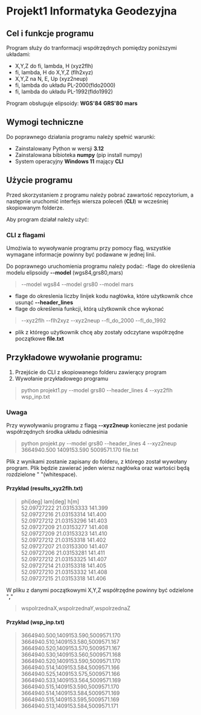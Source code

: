 # Projekt1 Informatyka Geodezyjna 

## Cel i funkcje programu
Program służy do tranformacji współrzędnych pomiędzy poniższymi układami:
- X,Y,Z do fi, lambda, H (xyz2flh)
- fi, lambda, H do X,Y,Z (flh2xyz)
- X,Y,Z na N, E, Up (xyz2neup)
- fi, lambda do układu PL-2000(fldo2000)
- fi, lambda do układu PL-1992(fldo1992)

Program obsługuje elipsoidy:
**WGS'84**
**GRS'80**
**mars**

## Wymogi techniczne
Do poprawnego działania programu należy spełnić warunki:
- Zainstalowany Python w wersji **3.12**
- Zainstalowana bibioteka **numpy** (pip install numpy)
- System operacyjny **Windows 11** mający **CLI**

## Użycie programu

Przed skorzystaniem z programu należy pobrać zawartość repozytorium, a następnie uruchomić interfejs wiersza poleceń (**CLI**) w wcześniej skopiowanym folderze.

Aby program działał należy użyć:

### CLI z flagami 

Umożiwia to wywoływanie programu przy pomocy flag, wszystkie wymagane informacje powinny być podawane w jednej linii.

Do poprawnego uruchomienia programu należy podać:
-flage do określenia modelu elipsoidy **--model** (wgs84,grs80,mars) 
>--model wgs84	--model grs80	--model mars
- flage do okreslenia liczby linijek kodu nagłówka, które użytkownik chce usunąć **--header_lines** 
- flage do określenia funkcji, którą użytkownik chce wykonać
>--xyz2flh	--flh2xyz	--xyz2neup	--fl_do_2000	--fl_do_1992
- plik z którego użytkownik chcę aby zostały odczytane współrzędne początkowe **file.txt**

## Przykładowe wywołanie programu:
1. Przejście do CLI z skopiowanego folderu zawierący program
2. Wywołanie przykładowego programu 
>python projekt1.py --model grs80 --header_lines 4 --xyz2flh wsp_inp.txt 

### Uwaga
Przy wywoływaniu programu z flagą **--xyz2neup** konieczne jest podanie współrzędnych środka układu odniesinia
>python projekt.py --model grs80 --header_lines 4 --xyz2neup 3664940.500 1409153.590 5009571.170 file.txt

Plik z wynikami zostanie zapisany do folderu, z którego został wywołany program. Plik będzie zawierać jeden wiersz nagłówka oraz wartości będą rozdzielone " "(whitespace).

#### Przykład (**results_xyz2flh.txt**)

>phi[deg]      lam[deg]      h[m]  
>52.09727222 21.03153333 141.399  
>52.09727216 21.03153314 141.400  
>52.09727212 21.03153296 141.403  
>52.09727209 21.03153277 141.408  
>52.09727209 21.03153323 141.410  
>52.09727212 21.03153318 141.402  
>52.09727207 21.03153300 141.407  
>52.09727206 21.03153281 141.411  
>52.09727212 21.03153325 141.407  
>52.09727214 21.03153318 141.405  
>52.09727210 21.03153332 141.408  
>52.09727215 21.03153318 141.406  


W pliku z danymi początkowymi X,Y,Z współrzędne powinny być odzielone "**,**" 
>wspolrzednaX,wspolrzednaY,wspolrzednaZ

#### Przykład (**wsp_inp.txt**)

>3664940.500,1409153.590,5009571.170  
>3664940.510,1409153.580,5009571.167  
>3664940.520,1409153.570,5009571.167  
>3664940.530,1409153.560,5009571.168  
>3664940.520,1409153.590,5009571.170  
>3664940.514,1409153.584,5009571.166  
>3664940.525,1409153.575,5009571.166  
>3664940.533,1409153.564,5009571.169  
>3664940.515,1409153.590,5009571.170  
>3664940.514,1409153.584,5009571.169  
>3664940.515,1409153.595,5009571.169  
>3664940.513,1409153.584,5009571.171  
